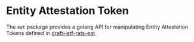 # Entity Attestation Token

The `eat` package provides a golang API for manipulating Entity Attestation
Tokens defined in
[draft-ietf-rats-eat](https://datatracker.ietf.org/doc/draft-ietf-rats-eat/).
